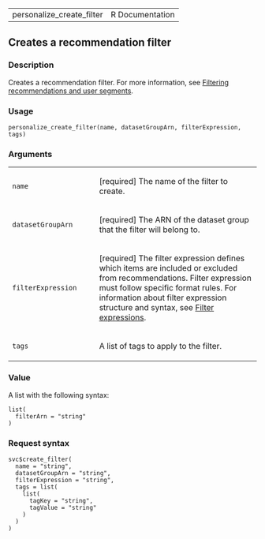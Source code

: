 <table style="width: 100%;">
<tbody>
<tr class="odd">
<td>personalize_create_filter</td>
<td style="text-align: right;">R Documentation</td>
</tr>
</tbody>
</table>

## Creates a recommendation filter

### Description

Creates a recommendation filter. For more information, see [Filtering
recommendations and user
segments](https://docs.aws.amazon.com/personalize/latest/dg/filter.html).

### Usage

    personalize_create_filter(name, datasetGroupArn, filterExpression, tags)

### Arguments

<table>
<colgroup>
<col style="width: 35%" />
<col style="width: 65%" />
</colgroup>
<tbody>
<tr class="odd">
<td><code id="personalize_create_filter_:_name">name</code></td>
<td><p>[required] The name of the filter to create.</p></td>
</tr>
<tr class="even">
<td><code
id="personalize_create_filter_:_datasetGroupArn">datasetGroupArn</code></td>
<td><p>[required] The ARN of the dataset group that the filter will
belong to.</p></td>
</tr>
<tr class="odd">
<td><code
id="personalize_create_filter_:_filterExpression">filterExpression</code></td>
<td><p>[required] The filter expression defines which items are included
or excluded from recommendations. Filter expression must follow specific
format rules. For information about filter expression structure and
syntax, see <a
href="https://docs.aws.amazon.com/personalize/latest/dg/filter-expressions.html">Filter
expressions</a>.</p></td>
</tr>
<tr class="even">
<td><code id="personalize_create_filter_:_tags">tags</code></td>
<td><p>A list of tags to apply to the filter.</p></td>
</tr>
</tbody>
</table>

### Value

A list with the following syntax:

    list(
      filterArn = "string"
    )

### Request syntax

    svc$create_filter(
      name = "string",
      datasetGroupArn = "string",
      filterExpression = "string",
      tags = list(
        list(
          tagKey = "string",
          tagValue = "string"
        )
      )
    )
